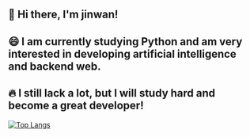 ## 👋 Hi there, I'm jinwan!

## 😄 I am currently studying Python and am very interested in developing artificial intelligence and backend web.

## 🔥 I still lack a lot, but I will study hard and become a great developer!


[![Top Langs](https://github-readme-stats.vercel.app/api/top-langs/?username=P-jinwan&layout=compact)](https://github.com/anuraghazra/github-readme-stats)
